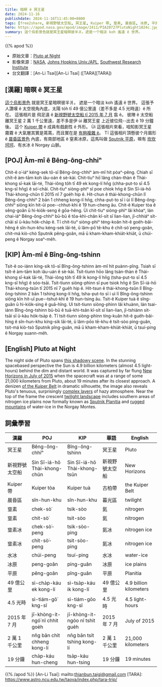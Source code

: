 ```yaml
---
title: 暗暝 ê 冥王星
date: 2024-11-16
publishdate: 2024-11-16T11:45:00+0800
tags: [free2share, 新視野號太空船, 冥王星, Kuiper 帶, 窒素, 晨昏區, 冰原, 平原, 窒素冰, 水冰]
hero: https://apod.nasa.gov/apod/image/2411/PIA20727PlutoNight1024c.jpg
summary: 這个烏影景色就是冥王星暗暝彼半爿。遮是一个暗淡 koh 遙遠 ê 世界。
---
```


{{% apod %}}

- 原始文章：[Pluto at Night](https://apod.nasa.gov/apod/ap241116.html)
- 影像來源：[NASA](http://www.nasa.gov/), [Johns Hopkins Univ./APL](http://www.jhuapl.edu/), [Southwest Research Institute](http://www.swri.edu/)
- 台文翻譯：[An-Li Tsai][An-Li Tsai] ([TARA][TARA])

## [漢羅] 暗暝 ê 冥王星
[這个烏影景色][this shadowy scene] 就是冥王星暗暝彼半爿。
遮是一个暗淡 koh 遙遠 ê 世界。
這張予人讚嘆 ê 太空視角內底，太陽 to̍h tī 49 億公里遠（差不多是 4.5 光時遠）ê 所在。
這張相片是 飛足遠 ê [新視野號太空船 tī 2015 年 7 月][New Horizons in July of 2015] 翕 ê。
彼陣 ê 太空船離冥王星 2 萬 1 千公里遠，差不多是伊 ùi 離冥王星 上近彼位飛--出去 ê 19 分鐘後。
這个 [Kuiper 帶][of the Kuiper Belt] ê 成員有戲劇性 ê 外形。
Ùi 這張相片來看，咱知影冥王星 霧霧 ê 大氣層其實是蔫蔫，而且實在是 [有夠複雜 ê][complex layers]。
Tī 這張相片頂懸彼个月眉形 ê [晨昏區景色][twilight landscape t] 內底，有南部地區 ê 窒素冰原，這馬叫做 [Sputnik 平原][Sputnik Planitia]，嘛有 [坎坎坷坷][rugged mountains]、有水冰 ê Norgay 山脈。

## [POJ] Àm-mî ê Bêng-ông-chhiⁿ
Chit-ê o͘-iáⁿ kéng-sek tō-sī Bêng-ông-chhiⁿ àm-mî hit pòaⁿ-pêng.
Chiah sī chi̍t-ê àm-tām koh iâu-oán ê sè-kài.
Chit-tiuⁿ hō͘ lâng chàn-thàn ê Thài-khong sī-kak lāi-té, Thài-iông to̍h tī 49 ek kong-lí hn̄g (chha-put-to sī 4.5 kng-sî hn̄g) ê só͘-chāi.
Chit-tiuⁿ siòng-phìⁿ sī poe chiok hn̄g ê Sin Sī-iá-hō Thài-khong-chûn tī 2015 nî 7 goe̍h hip ê.
Hit-chun ê thài-khong-chûn lî Bêng-ông-chhiⁿ 2 bān 1 chheng kong-lí hn̄g, chha-put-to sī i ùi lī Bêng-ông-chhiⁿ siōng kīn hit-ūi poe--chhut-khì ê 19 hun-cheng āu.
Chit-ê Kuiper tòa ê sêng-goân ū hì-kio̍k-seng ê gōa-hêng.
Ùi chit-tiuⁿ siòng-phìⁿ lâi khòaⁿ, lán chai-iáⁿ Bêng-ông-chhiⁿ bū-bū ê tōa-khì-chân kî-si̍t sī lian-lian, jî-chhiáⁿ si̍t-chāi sī ū-kàu ho̍k-cha̍p ê.
Tī chit-tiuⁿ siòng-phìⁿ téng-koân hit-ê goe̍h-bâi-hêng ê sîn-hun-khu kéng-sek lāi-té, ū lâm-pō͘ tē-khu ê chi̍t-sò͘ peng-goân, chit-má kiò-chò Sputnik pêng-goân, mā ū kham-kham-khia̍t-khia̍t, ū chúi-peng ê Norgay soaⁿ-me̍h.

## [KIP] Àm-mî ê Bîng-ông-tshinn
Tsit-ê oo-iánn kíng-sik tō-sī Bîng-ông-tshinn àm-mî hit puànn-pîng.
Tsiah sī tsi̍t-ê àm-tām koh iâu-uán ê sè-kài.
Tsit-tiunn hōo lâng tsàn-thàn ê Thài-khong sī-kak lāi-té, Thài-iông to̍h tī 49 ik kong-lí hn̄g (tsha-put-to sī 4.5 kng-sî hn̄g) ê sóo-tsāi.
Tsit-tiunn siòng-phìnn sī pue tsiok hn̄g ê Sin Sī-iá-hō Thài-khong-tsûn tī 2015 nî 7 gue̍h hip ê.
Hit-tsun ê thài-khong-tsûn lî Bîng-ông-tshinn 2 bān 1 tshing kong-lí hn̄g, tsha-put-to sī i uì lī Bîng-ông-tshinn siōng kīn hit-uī pue--tshut-khì ê 19 hun-tsing āu.
Tsit-ê Kuiper tuà ê sîng-guân ū hì-kio̍k-sing ê guā-hîng.
Uì tsit-tiunn siòng-phìnn lâi khuànn, lán tsai-iánn Bîng-ông-tshinn bū-bū ê tuā-khì-tsân kî-si̍t sī lian-lian, jî-tshiánn si̍t-tsāi sī ū-kàu ho̍k-tsa̍p ê.
Tī tsit-tiunn siòng-phìnn tíng-kuân hit-ê gue̍h-bâi-hîng ê sîn-hun-khu kíng-sik lāi-té, ū lâm-pōo tē-khu ê tsi̍t-sòo ping-guân, tsit-má kiò-tsò Sputnik pîng-guân, mā ū kham-kham-khia̍t-khia̍t, ū tsuí-ping ê Norgay suann-me̍h.

## [English] Pluto at Night
The night side of Pluto spans [this shadowy scene][this shadowy scene].
In the stunning spacebased perspective the Sun is 4.9 billion kilometers (almost 4.5 light-hours) behind the dim and distant world.
It was captured by far flung [New Horizons in July of 2015][New Horizons in July of 2015] when the spacecraft was at a range of some 21,000 kilometers from Pluto, about 19 minutes after its closest approach.
A denizen [of the Kuiper Belt][of the Kuiper Belt] in dramatic silhouette, the image also reveals Pluto's tenuous, surprisingly [complex layers][complex layers] of hazy atmosphere.
Near the top of the frame the crescent [twilight landscape][twilight landscape e] includes southern areas of nitrogen ice plains now formally known as [Sputnik Planitia][Sputnik Planitia] and [rugged mountains][rugged mountains] of water-ice in the Norgay Montes.

## 詞彙學習
|漢羅|POJ|KIP|華語|English|
|-|-|-|-|-|
| 冥王星 | Bêng-ông-chhiⁿ | Bîng-ông-tshinn | 冥王星 | Pluto |
| 新視野號太空船 | Sin Sī-iá-hō Thài-khong-chûn | Sin Sī-iá-hō Thài-khong-tsûn | 新視野號太空船 | New Horizons |
| Kuiper 帶 | Kuiper tòa | Kuiper tuà | 古柏帶 | the Kuiper Belt |
| 晨昏區 | sîn-hun-khu | sîn-hun-khu | 暮光區 | twilight |
| 窒素 | chek-sò͘ | tsik-sòo | 氮 | nitrogen |
| 窒素 | chit-sò͘ | tsit-sòo | 氮 | nitrogen |
| 窒素冰 | chek-sò͘-peng | tsik-sòo-ping | 氮冰 | nitrogen ice |
| 窒素冰 | chit-sò͘-peng | tsit-sòo-ping | 氮冰 | nitrogen ice |
| 水冰 | chúi-peng | tsuí-ping | 水冰 | water-ice |
| 冰原 | peng-goân | ping-guân | 冰原 | ice plains |
| 平原 | pêng-goân | pîng-guân | 平原 | Planitia |
| 49 億公里 | sì-cha̍p-káu ek kong-lí | sì-tsa̍p-káu ik kong-lí | 49 億公里 | 4.9 billion kilometers |
| 4.5 光時 | sì-tiám-gō͘ kng-sî | sì-tiám-gōo kng-sî | 4.5 光時 | 4.5 light-hours |
| 2015 年 7 月 | jī-khòng-it-ngó͘ nî chhit goe̍h | jī-khòng-it-ngóo nî tshit gue̍h | 2015 年 7 月 | July of 2015 |
| 2 萬 1 千公里 | nn̄g bān chi̍t chheng kong-lí | nn̄g bān tsi̍t tshing kong-lí | 2 萬 1 千公里 | 21,000 kilometers |
| 19 分鐘 | cha̍p-káu hun-cheng | tsa̍p-káu hun-tsing | 19 分鐘 | 19 minutes |

{{% /apod %}}
[An-Li Tsai]: mailto:thianbun.taigi@gmail.com
[TARA]: https://www.astro.ncu.edu.tw/taova/index.php/tara-trip/

[copyright]: https://apod.nasa.gov/apod/fap/lib/about_apod.html#srapply
[License3]: https://creativecommons.org/licenses/by-nc-nd/3.0/
[License2]:https://creativecommons.org/licenses/by-nc-nd/2.0/

[this shadowy scene]:https://photojournal.jpl.nasa.gov/catalog/PIA20727
[New Horizons in July of 2015]:http://www.nasa.gov/feature/new-horizons-best-close-up-of-plutos-surface
[of the Kuiper Belt]:https://solarsystem.nasa.gov/solar-system/kuiper-belt/overview/
[complex layers]:https://arxiv.org/abs/1604.05356
[twilight landscape e]:https://apod.nasa.gov/apod/ap210115.html
[twilight landscape t]:https://apod.tw/daily/20210115/
[Sputnik Planitia]:https://en.wikipedia.org/wiki/Sputnik_Planitia
[rugged mountains]:https://apod.nasa.gov/apod/ap150718.html
